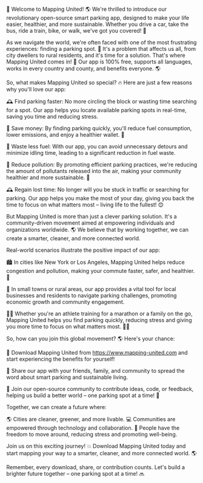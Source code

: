 🚀 Welcome to Mapping United! 🌎 We're thrilled to introduce our revolutionary open-source smart parking app, designed to make your life easier, healthier, and more sustainable. Whether you drive a car, take the bus, ride a train, bike, or walk, we've got you covered! 💪

As we navigate the world, we're often faced with one of the most frustrating experiences: finding a parking spot. 🤯 It's a problem that affects us all, from city dwellers to rural residents, and it's time for a solution. That's where Mapping United comes in! 🚀 Our app is 100% free, supports all languages, works in every country and county, and benefits everyone. 🌎

So, what makes Mapping United so special? 🔥 Here are just a few reasons why you'll love our app:

🕰️ Find parking faster: No more circling the block or wasting time searching for a spot. Our app helps you locate available parking spots in real-time, saving you time and reducing stress.

💸 Save money: By finding parking quickly, you'll reduce fuel consumption, lower emissions, and enjoy a healthier wallet. 💸

🌟 Waste less fuel: With our app, you can avoid unnecessary detours and minimize idling time, leading to a significant reduction in fuel waste.

🌱 Reduce pollution: By promoting efficient parking practices, we're reducing the amount of pollutants released into the air, making your community healthier and more sustainable. 🌿

🕰️ Regain lost time: No longer will you be stuck in traffic or searching for parking. Our app helps you make the most of your day, giving you back the time to focus on what matters most – living life to the fullest! 😊

But Mapping United is more than just a clever parking solution. It's a community-driven movement aimed at empowering individuals and organizations worldwide. 🌎 We believe that by working together, we can create a smarter, cleaner, and more connected world.

Real-world scenarios illustrate the positive impact of our app:

🏙️ In cities like New York or Los Angeles, Mapping United helps reduce congestion and pollution, making your commute faster, safer, and healthier. 🚀

🌳 In small towns or rural areas, our app provides a vital tool for local businesses and residents to navigate parking challenges, promoting economic growth and community engagement.

🏃‍♀️ Whether you're an athlete training for a marathon or a family on the go, Mapping United helps you find parking quickly, reducing stress and giving you more time to focus on what matters most. 🏋️‍♀️

So, how can you join this global movement? 🌎 Here's your chance:

📲 Download Mapping United from https://www.mapping-united.com and start experiencing the benefits for yourself!

💬 Share our app with your friends, family, and community to spread the word about smart parking and sustainable living.

🤝 Join our open-source community to contribute ideas, code, or feedback, helping us build a better world – one parking spot at a time! 🌟

Together, we can create a future where:

🌎 Cities are cleaner, greener, and more livable.
💻 Communities are empowered through technology and collaboration.
🌈 People have the freedom to move around, reducing stress and promoting well-being.

Join us on this exciting journey! 💥 Download Mapping United today and start mapping your way to a smarter, cleaner, and more connected world. 🌎

Remember, every download, share, or contribution counts. Let's build a brighter future together – one parking spot at a time! 🔜